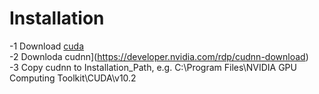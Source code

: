 # Installation  
-1 Download [cuda](https://developer.nvidia.com/cuda-downloads)  
-2 Downloda cudnn](https://developer.nvidia.com/rdp/cudnn-download)  
-3 Copy cudnn to Installation_Path, e.g. C:\Program Files\NVIDIA GPU Computing Toolkit\CUDA\v10.2  
 
